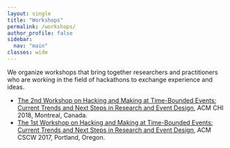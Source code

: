 ```yaml
---
layout: single
title: "Workshops"
permalink: /workshops/
author_profile: false
sidebar:
  nav: "main"
classes: wide
---
```


We organize workshops that bring together researchers and practitioners who are working in the field of hackathons to exchange experience and ideas.
<ul>
  <li><a href="http://hackathon-workshop-2018.com/" target="_blank">The 2nd Workshop on Hacking and Making at Time-Bounded Events: Current Trends and Next Steps in Research and Event Design</a>, ACM CHI 2018, Montreal, Canada.</li>
  <li><a href="https://hackathon-workshop.github.io/" target="_blank">The 1st Workshop on Hacking and Making at Time-Bounded Events: Current Trends and Next Steps in Research and Event Design</a>, ACM CSCW 2017, Portland, Oregon.</li>
</ul>
